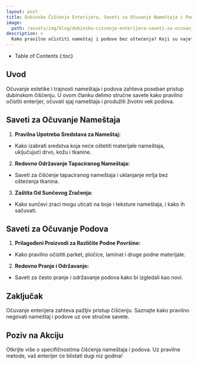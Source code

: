 ```yaml
---
layout: post
title: Dubinsko Čišćenje Enterijera, Saveti za Očuvanje Nameštaja i Podova
image: 
  path: /assets/img/blog/dubinsko-ciscenje-enterijera-saveti-za-ocuvanje-namestaja-i-podova_dubinsko_pranje_ba.png
description: >
  Kako pravilno očistiti nameštaj i podove bez oštećenja? Koji su najefikasniji proizvodi za dubinsko čišćenje enterijera? Kako produžiti trajnost nameštaja i održavati sjaj podova?
---
```



- Table of Contents
{:toc}


## Uvod

Očuvanje estetike i trajnosti nameštaja i podova zahteva poseban pristup dubinskom čišćenju. U ovom članku delimo stručne savete kako pravilno očistiti enterijer, očuvati sjaj nameštaja i produžiti životni vek podova.

## Saveti za Očuvanje Nameštaja

1. **Pravilna Upotreba Sredstava za Nameštaj:**
  - Kako izabrati sredstva koja neće oštetiti materijale nameštaja, uključujući drvo, kožu i tkanine.

2. **Redovno Održavanje Tapaciranog Nameštaja:**
  - Saveti za čišćenje tapaciranog nameštaja i uklanjanje mrlja bez oštećenja tkanina.

3. **Zaštita Od Sunčevog Zračenja:**
  - Kako sunčevi zraci mogu uticati na boje i teksture nameštaja, i kako ih sačuvati.

## Saveti za Očuvanje Podova

1. **Prilagođeni Proizvodi za Različite Podne Površine:**
  - Kako pravilno očistiti parket, pločice, laminat i druge podne materijale.

2. **Redovno Pranje i Održavanje:**
  - Saveti za često pranje i održavanje podova kako bi izgledali kao novi.

## Zaključak

Očuvanje enterijera zahteva pažljiv pristup čišćenju. Saznajte kako pravilno negovati nameštaj i podove uz ove stručne savete.

## Poziv na Akciju

Otkrijte više o specifičnostima čišćenja nameštaja i podova. Uz pravilne metode, vaš enterijer će blistati dugi niz godina!
